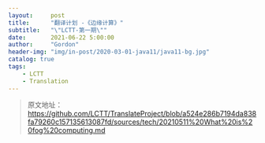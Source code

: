 ```yaml
---
layout:     post
title:      "翻译计划 -《边缘计算》"
subtitle:   "\"LCTT-第一期\""
date:       2021-06-22 5:00:00
author:     "Gordon"
header-img: "img/in-post/2020-03-01-java11/java11-bg.jpg"
catalog: true
tags:
    - LCTT
    - Translation
---
```


> 原文地址：
> https://github.com/LCTT/TranslateProject/blob/a524e286b7194da838fa79260c157135613087fd/sources/tech/20210511%20What%20is%20fog%20computing.md

